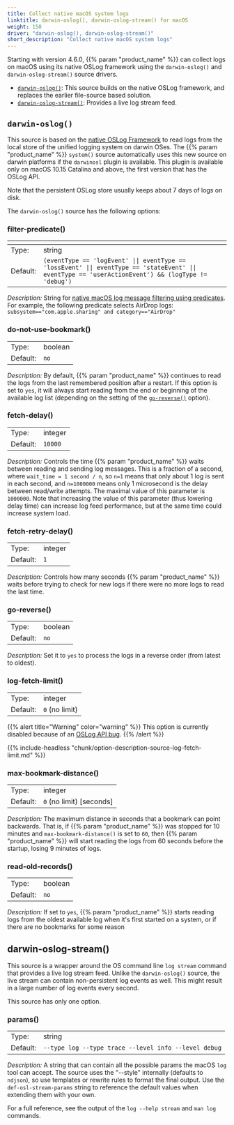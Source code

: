 ```yaml
---
title: Collect native macOS system logs
linktitle: darwin-oslog(), darwin-oslog-stream() for macOS
weight: 150
driver: "darwin-oslog(), darwin-oslog-stream()"
short_description: "Collect native macOS system logs"
---
```

<!-- This file is under the copyright of Axoflow, and licensed under Apache License 2.0, except for using the Axoflow and AxoSyslog trademarks. -->

Starting with version 4.6.0, {{% param "product_name" %}} can collect logs on macOS using its native OSLog framework using the `darwin-oslog()` and `darwin-oslog-stream()` source drivers.

- [`darwin-oslog()`](#darwin-oslog): This source builds on the native OSLog framework, and replaces the earlier file-source based solution.
- [`darwin-oslog-stream()`](#darwin-oslog-stream): Provides a live log stream feed.

## `darwin-oslog()`

This source is based on the [native OSLog Framework](https://developer.apple.com/documentation/oslog?language=objc) to read logs from the local store of the unified logging system on darwin OSes. The {{% param "product_name" %}} `system()` source automatically uses this new source on darwin platforms if the `darwinosl` plugin is available. This plugin is available only on macOS 10.15 Catalina and above, the first version that has the OSLog API.

Note that the persistent OSLog store usually keeps about 7 days of logs on disk.

The `darwin-oslog()` source has the following options:

### filter-predicate()

<table>
<thead>
<tr>
<th></th>
<th></th>
</tr>
</thead>
<tbody>
<tr>
<td>Type:</td>
<td>string</td>
</tr>
<tr>
<td>Default:</td>
<td><code>(eventType == 'logEvent' || eventType == 'lossEvent' || eventType == 'stateEvent' || eventType == 'userActionEvent') && (logType != 'debug')</code></td>
</tr>
</tbody>
</table>

*Description:* String for [native macOS log message filtering using predicates](https://developer.apple.com/library/archive/documentation/Cocoa/Conceptual/Predicates/Articles/pSyntax.html). For example, the following predicate selects AirDrop logs: `subsystem=="com.apple.sharing" and category=="AirDrop"`

### do-not-use-bookmark()

|          |                            |
| -------- | -------------------------- |
| Type:    | boolean |
| Default: | `no` |

*Description:* By default, {{% param "product_name" %}} continues to read the logs from the last remembered position after a restart. If this option is set to `yes`, it will always start reading from the end or beginning of the available log list (depending on the setting of the [`go-reverse()`](#go-reverse) option).

### fetch-delay()

|          |                            |
| -------- | -------------------------- |
| Type:    | integer |
| Default: | `10000` |

*Description:* Controls the time {{% param "product_name" %}} waits between reading and sending log messages. This is a fraction of a second, where `wait_time = 1 second / n`, so `n=1` means that only about 1 log is sent in each second, and `n=1000000` means only 1 microsecond is the delay between read/write attempts. The maximal value of this parameter is `1000000`. Note that increasing the value of this parameter (thus lowering delay time) can increase log feed performance, but at the same time could increase system load.

### fetch-retry-delay()

|          |                            |
| -------- | -------------------------- |
| Type:    | integer |
| Default: | `1` |

*Description:* Controls how many seconds {{% param "product_name" %}} waits before trying to check for new logs if there were no more logs to read the last time.

### go-reverse()

|          |                            |
| -------- | -------------------------- |
| Type:    | boolean |
| Default: | `no` |

*Description:* Set it to `yes` to process the logs in a reverse order (from latest to oldest).

### log-fetch-limit()

|          |        |
| -------- | ------ |
| Type:    | integer |
| Default: | `0` (no limit) |

{{% alert title="Warning" color="warning" %}}
This option is currently disabled because of an [OSLog API bug](https://openradar.appspot.com/radar?id=5597032077066240).
{{% /alert %}}

{{% include-headless "chunk/option-description-source-log-fetch-limit.md" %}}

### max-bookmark-distance()

|          |        |
| -------- | ------ |
| Type:    | integer |
| Default: | `0` (no limit) [seconds] |

*Description:* The maximum distance in seconds that a bookmark can point backwards. That is, if {{% param "product_name" %}} was stopped for 10 minutes and `max-bookmark-distance()` is set to `60`, then {{% param "product_name" %}} will start reading the logs from 60 seconds before the startup, losing 9 minutes of logs.

### read-old-records()

|          |                            |
| -------- | -------------------------- |
| Type:    | boolean |
| Default: | `no` |

*Description:* If set to `yes`, {{% param "product_name" %}} starts reading logs from the oldest available log when it's first started on a system, or if there are no bookmarks for some reason

## darwin-oslog-stream()

This source is a wrapper around the OS command line `log stream` command that provides a live log stream feed. Unlike the `darwin-oslog()` source, the live stream can contain non-persistent log events as well. This might result in a large number of log events every second.

This source has only one option.

### params()

|          |                            |
| -------- | -------------------------- |
| Type:    | string |
| Default: | `--type log --type trace --level info --level debug` |

*Description:* A string that can contain all the possible params the macOS `log` tool can accept. The source uses the "--style" internally (defaults to `ndjson`), so use templates or rewrite rules to format the final output. Use the `def-osl-stream-params` string to reference the default values when extending them with your own.

For a full reference, see the output of the `log --help stream` and `man log` commands.
